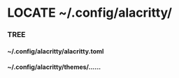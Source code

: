 # LOCATE ~/.config/alacritty/<HERE>

### TREE 
#### ~/.config/alacritty/alacritty.toml
#### ~/.config/alacritty/themes/......
